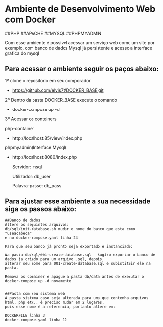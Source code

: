 # Ambiente de Desenvolvimento Web com Docker

##PHP 
##APACHE
##MYSQL
##PHPMYADMIN

Com esse ambiente é possivel acessar um serviço web como um site por exemplo, com banco de dados Mysql já persistente e acesso a interface grafica do mysql

## Para acessar o ambiente seguir os paços abaixo:

1º clone o repositorio em seu comporador
 - https://github.com/elvis7t/DOCKER_BASE.git
 
2º Dentro da pasta DOCKER_BASE execute o comando 
 - docker-compose up -d 
 
3º Acessar os conteiners 

 php-container
 - http://localhost:85/view/index.php

 phpmyadmin(Interface Mysql)
 - http://localhost:8080/index.php
    
    Servidor: msql
    
    Utilizador: db_user
    
    Palavra-passe: db_pass

 ## Para ajustar esse ambiente a sua necessidade siga os passos abaixo:
  
    ##Banco de dados 
    Altere os seguintes arquivos:
    db/sql/init-database.sh mudar o nome do banco que esta como "useacabeca"
    e no docker-compose.yaml linha 24

    Para que seu banco já pronto seja exportado e instanciado:
    
    Na pasta db/sql/001-create-database.sql   Sugiro exportar o banco de dados ja criado para um arquivo .sql, depois 
    alterar seu nome para 001-create-database.sql e subistituir ele na pasta. 
    
    Remova os conainer e apague a pasta db/data antes de executar o docker-compose up -d novamente
    

    ##Pasta com seu sistema web
    A pasta sistema caso seja alterada para uma que contenha arquivos html, php etc.. é preciso mudar em 2 lugares, 
    pois esse nome é a referencia, portanto altere em: 
    
    DOCKERFILE linha 3
    docker-compose.yaml linha 12






